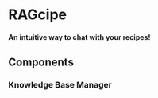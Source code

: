 # RAGcipe
#### An intuitive way to chat with your recipes!

## Components

### Knowledge Base Manager
 